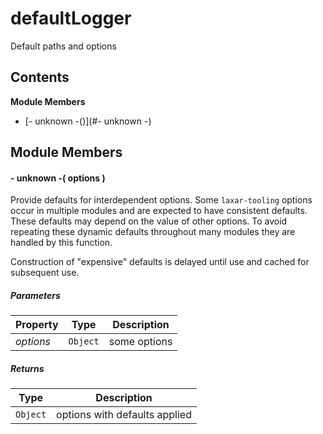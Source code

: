 
# <a name="defaultLogger"></a>defaultLogger

Default paths and options

## Contents

**Module Members**

- [- unknown -()](#- unknown -)

## Module Members

#### <a name="- unknown -"></a>- unknown -( options )

Provide defaults for interdependent options.
Some `laxar-tooling` options occur in multiple modules and are expected to
have consistent defaults. These defaults may depend on the value of other
options. To avoid repeating these dynamic defaults throughout many modules
they are handled by this function.

Construction of "expensive" defaults is delayed until use and cached for
subsequent use.

##### Parameters

| Property | Type | Description |
| -------- | ---- | ----------- |
| _options_ | `Object` |  some options |

##### Returns

| Type | Description |
| ---- | ----------- |
| `Object` |  options with defaults applied |
